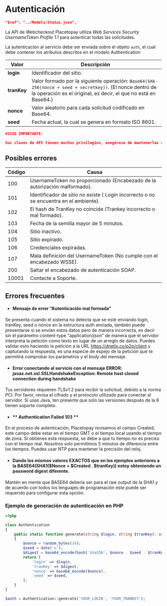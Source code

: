 # Autenticación

```json jsonSchema
"$ref": "../Models/Status.json",
```

La API de Webcheckout Placetopay utiliza *Web Services Security UsernameToken Profile 1.1* para autenticar todas las solicitudes.

La autenticación al servicio debe ser enviada sobre el objeto `auth`, el cual debe contener los atributos descritos en el modelo Authentication

Valor | Descripción
---------|----------
 **login** | Identificador del sitio. 
 **tranKey** | Valor formado por la siguiente operación: `Base64(SHA-256(nonce + seed + secretkey))`. (El nonce dentro de la operación es el original, es decir, el que no está en Base64.)
 **nonce** | Valor aleatorio para cada solicitud codificado en Base64. 
 **seed** | Fecha actual, la cual se genera en formato ISO 8601. 

 
```json
AVISO IMPORTANTE:

Sus claves de API tienen muchos privilegios, asegúrese de mantenerlas seguras. No comparta sus claves secretas de API en áreas de acceso público como GitHub, código del lado del cliente, etc.
```

## Posibles errores


Código | Causa 
---------|----------
 100 | UsernameToken no proporcionado (Encabezado de la autorización malformado). 
 101 | Identificador de sitio no existe ( Login incorrecto o no se encuentra en el ambiente). 
 102 | 	El hash de TranKey no coincide (Trankey incorrecto o mal formado). 
 103 | Fecha de la semilla mayor de 5 minutos.
 104 | Sitio inactivo. 
 105| Sitio expirado. 
 106 | Credenciales expiradas.
 107| Mala definición del UsernameToken (No cumple con el encabezado WSSE). 
 200| Saltar el encabezado de autenticación SOAP. 
 10001| Contacte a Soporte. 

## Errores frecuentes

- #### **Mensaje de error “Autenticación mal formada”**

Se presenta cuando el sistema no detecta que se esté enviando login, tranKey, seed o nonce en la estructura auth enviada, también puede presentarse si se envían estos datos pero de manera incorrecta, es decir sin el parámetro content-type “application/json” de manera que el servidor interpreta la petición como texto en lugar de un arreglo de datos. Puedes validar esto haciendo la petición a la URL https://dnetix.co/p2p/client y capturando la respuesta, es una especie de espejo de la petición que te permitirá comprobar los parámetros y el *body* del mensaje.

- #### **Error conectando al servicio con el mensaje ERROR: javax.net.ssl.SSLHandshakeException: Remote host closed connection during handshake**

Tus servidores requieren TLSv1.2 para recibir la solicitud, debido a la norma PCI. Por favor, revisa el cifrado y el protocolo utilizado para conectar al servidor. Si usas Java, ten presente que solo las versiones después de la 8 tienen soporte completo.

- #### ** Authentication Failed 103 **

En el proceso de autenticación, Placetopay revisamos el campo Created, este campo debe estar en el tiempo GMT o el tiempo local usando el tiempo de zona. Si obtienes esta respuesta, se debe a que tu tiempo no es preciso con el tiempo real. Nosotros solo permitimos 5 minutos de diferencia entre los tiempos. Puedes usar NTP para mantener la precisión del reloj.

- #### **Dando los mismos valores EXACTOS que en los ejemplos anteriores a la BASE64(SHA1($Nonce + $Created . $tranKey)) estoy obteniendo un password digest diferente.**

Mantén en mente que BASE64 debería ser para el raw output de la SHA1 y de acuerdo con todos los lenguajes de programación este puede ser requerido para configurar esta opción. 

### Ejemplo de generación de autenticación en PHP
```php
<?php

class Authentication
{
    public static function generate(string $login, string $tranKey): array
    {
        $nonce = random_bytes(16);
        $seed = date('c');
        $digest = base64_encode(hash('sha256', $nonce . $seed . $tranKey, true));
        return [
            'login' => $login,
            'tranKey' => $digest,
            'nonce' => base64_encode($nonce),
            'seed' => $seed,
        ];
    }
}

$auth = Authentication::generate('YOUR_LOGIN', 'YOUR_TRANKEY');
```

